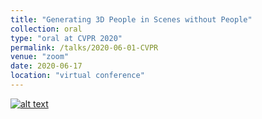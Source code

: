 ```yaml
---
title: "Generating 3D People in Scenes without People"
collection: oral
type: "oral at CVPR 2020"
permalink: /talks/2020-06-01-CVPR
venue: "zoom"
date: 2020-06-17
location: "virtual conference"
---
```


[![alt text](http://yz-cnsdqz.github.io/images/PSI-teaser.png)](https://www.youtube.com/watch?v=dPueyVbnaWE&t=9s)<!-- .element height="20%" width="20%" -->
